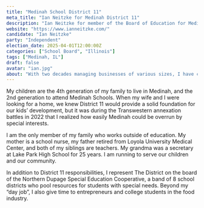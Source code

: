 ```yaml
---
title: "Medinah School District 11"
meta_title: "Ian Neitzke for Medinah District 11"
description: "Ian Neitzke for member of the Board of Education for Medinah School District 11 in Medinah, IL"
website: "https://www.ianneitzke.com/"
candidate: "Ian Neitzke"
party: "Independent"
election_date: 2025-04-01T12:00:00Z
categories: ["School Board", "Illinois"]
tags: ["Medinah, IL"]
draft: false
avatar: "ian.jpg"
about: "With two decades managing businesses of various sizes, I have come to appreciate the value of a strong education system that prepares our children for an ever-changing future. Our schools need to prepare our children socially, emotionally, and intellectually, to compete in a global economy. Period."
---
```


My children are the 4th generation of my family to live in Medinah, and the 2nd generation to attend Medinah Schools. When my wife and I were looking for a home, we knew District 11 would provide a solid foundation for our kids’ development, but it was during the Transwestern annexation battles in 2022 that I realized how easily Medinah could be overrun by special interests.

I am the only member of my family who works outside of education. My mother is a school nurse, my father retired from Loyola University Medical Center, and both of my siblings are teachers. My grandma was a secretary at Lake Park High School for 25 years. I am running to serve our children and our community.

In addition to District 11 responsibilities, I represent The District on the board of the Northern Dupage Special Education Cooperative, a band of 8 school districts who pool resources for students with special needs. Beyond my “day job”, I also give time to entrepreneurs and college students in the food industry.
